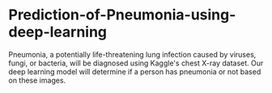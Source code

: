 # Prediction-of-Pneumonia-using-deep-learning
Pneumonia, a potentially life-threatening lung infection caused by viruses, fungi, or bacteria, will be diagnosed using Kaggle's chest X-ray dataset. Our deep learning model will determine if a person has pneumonia or not based on these images.

